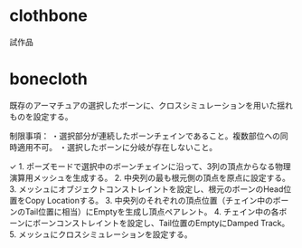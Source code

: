 # clothbone
試作品

# bonecloth
既存のアーマチュアの選択したボーンに、クロスシミュレーションを用いた揺れものを設定する。

制限事項：
・選択部分が連続したボーンチェインであること。複数部位への同時適用不可。
・選択したボーンに分岐が存在しないこと。

✓ 1. ポーズモードで選択中のボーンチェインに沿って、3列の頂点からなる物理演算用メッシュを生成する。
2. 中央列の最も根元側の頂点を原点に設定する。
3. メッシュにオブジェクトコンストレイントを設定し、根元のボーンのHead位置をCopy Locationする。
3. 中央列のそれぞれの頂点位置（チェイン中のボーンのTail位置に相当）にEmptyを生成し頂点ペアレント。
4. チェイン中の各ボーンにボーンコンストレイントを設定し、Tail位置のEmptyにDamped Track。
5. メッシュにクロスシミュレーションを設定する。
